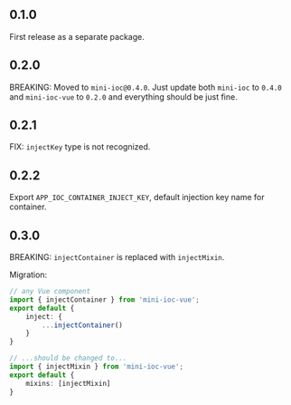 ## 0.1.0

First release as a separate package.

## 0.2.0

BREAKING: Moved to `mini-ioc@0.4.0`. Just update both `mini-ioc` to `0.4.0` and `mini-ioc-vue` to `0.2.0` and everything should be just fine.

## 0.2.1

FIX: `injectKey` type is not recognized.

## 0.2.2

Export `APP_IOC_CONTAINER_INJECT_KEY`, default injection key name for container.

## 0.3.0

BREAKING: `injectContainer` is replaced with `injectMixin`.

Migration:

```typescript
// any Vue component
import { injectContainer } from 'mini-ioc-vue';
export default {
	inject: {
		...injectContainer()
	}
}

// ...should be changed to...
import { injectMixin } from 'mini-ioc-vue';
export default {
	mixins: [injectMixin]
}
```
